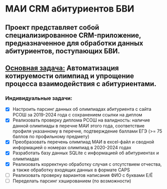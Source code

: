 # МАИ CRM абитуриентов БВИ

Проект представляет собой специализированное CRM-приложение, предназначенное для обработки данных абитуриентов, поступающих БВИ.
---
<ins>Основная задача:</ins> Автоматизация котируемости олимпиад и упрощение процесса взаимодействия с абитуриентами.
---
### Индивидуальные задачи:
- [x] Настроить парсинг данных об олимпиадах абитуриента с сайта РСОШ за 2019-2024 года с сохранением ссылки на диплом
- [X] Реализовать проверку диплома РСОШ на валидность: наличие данной олимпиады в перечне МАИ этого года, соответствие профиля указанному в перечне, подтверждение баллами ЕГЭ (>= 75 баллов по профильному предмету)
- [X] Преобразовать перечень олимпиад МАИ в excel-файл и сводной информацией о номерах олимпиад в 2020-2024 годах
- [x] Разработать базу данных SQLite с информацией об абитуриентах и олимпиадах
- [x] Реализовать корректную обработку случая с отсутствием отчества, а также обработку входящих данных в формате CAPS
- [ ] Реализовать проверку вариантов написания ФИО с буквами Е/Ё
- [ ] Переделать парсинг хэшированием (по возможности)
